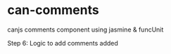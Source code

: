 can-comments
============

canjs comments component using jasmine &amp; funcUnit

Step 6: Logic to add comments added
